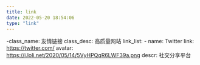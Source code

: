 ```yaml
---
title: link
date: 2022-05-20 18:54:06
type: "link"
---
```

-class_name: 友情链接
 class_desc: 高质量网站
 link_list:
    - name: Twitter
      link: https://twitter.com/
      avatar: https://i.loli.net/2020/05/14/5VyHPQqR6LWF39a.png
      descr: 社交分享平台